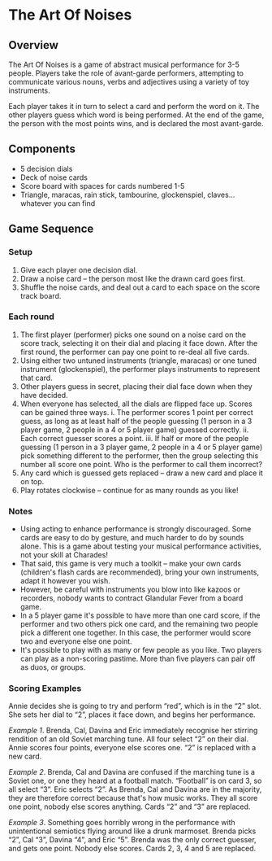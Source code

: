 The Art Of Noises
=================

## Overview

The Art Of Noises is a game of abstract musical performance for 3-5 people. Players take the role of avant-garde performers, attempting to communicate various nouns, verbs and adjectives using a variety of toy instruments.

Each player takes it in turn to select a card and perform the word on it. The other players guess which word is being performed. At the end of the game, the person with the most points wins, and is declared the most avant-garde.

## Components

 * 5 decision dials
 * Deck of noise cards
 * Score board with spaces for cards numbered 1-5
 * Triangle, maracas, rain stick, tambourine, glockenspiel, claves... whatever you can find

## Game Sequence

### Setup
 1. Give each player one decision dial. 
 2. Draw a noise card – the person most like the drawn card goes first.
 3. Shuffle the noise cards, and deal out a card to each space on the score track board. 

### Each round
 1. The first player (performer) picks one sound on a noise card on the score track, selecting it on their dial and placing it face down. After the first round, the performer can pay one point to re-deal all five cards.
 2. Using either two untuned instruments (triangle, maracas) or one tuned instrument (glockenspiel), the performer plays instruments to represent that card. 
 3. Other players guess in secret, placing their dial face down when they have decided.
 4. When everyone has selected, all the dials are flipped face up. Scores can be gained three ways.
  i. The performer scores 1 point per correct guess, as long as at least half of the people guessing (1 person in a 3 player game, 2 people in a 4 or 5 player game) guessed correctly.
  ii. Each correct guesser scores a point.
  iii. If half or more of the people guessing (1 person in a 3 player game, 2 people in a 4 or 5 player game) pick something different to the performer, then the group selecting this number all score one point. Who is the performer to call them incorrect?
 5. Any card which is guessed gets replaced – draw a new card and place it on top.
 6. Play rotates clockwise – continue for as many rounds as you like!

### Notes
 * Using acting to enhance performance is strongly discouraged. Some cards are easy to do by gesture, and much harder to do by sounds alone. This is a game about testing your musical performance activities, not your skill at Charades!
 * That said, this game is very much a toolkit – make your own cards (children's flash cards are recommended), bring your own instruments, adapt it however you wish.
 * However, be careful with instruments you blow into like kazoos or recorders, nobody wants to contract Glandular Fever from a board game.
 * In a 5 player game it's possible to have more than one card score, if the performer and two others pick one card, and the remaining two people pick a different one together. In this case, the performer would score two and everyone else one point.
 * It's possible to play with as many or few people as you like. Two players can play as a non-scoring pastime. More than five players can pair off as duos, or groups.

### Scoring Examples

Annie decides she is going to try and perform “red”, which is in the “2” slot. She sets her dial to “2”, places it face down, and begins her performance.

_Example 1_. Brenda, Cal, Davina and Eric immediately recognise her stirring rendition of an old Soviet marching tune. All four select “2” on their dial. Annie scores four points, everyone else scores one. “2” is replaced with a new card.

_Example 2_. Brenda, Cal and Davina are confused if the marching tune is a Soviet one, or one they heard at a football match. “Football” is on card 3, so all select “3”. Eric selects “2”. As Brenda, Cal and Davina are in the majority, they are therefore correct because that's how music works. They all score one point, nobody else scores anything. Cards “2” and “3” are replaced.

_Example 3_. Something goes horribly wrong in the performance with unintentional semiotics flying around like a drunk marmoset. Brenda picks “2”, Cal “3”, Davina “4”, and Eric “5”. Brenda was the only correct guesser, and gets one point. Nobody else scores. Cards 2, 3, 4 and 5 are replaced.
